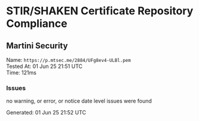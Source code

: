 # STIR/SHAKEN Certificate Repository Compliance

## Martini Security

Name: `https://p.mtsec.me/2884/UFg8ev4-ULBl.pem`\
Tested At: 01 Jun 25 21:51 UTC\
Time: 121ms

### Issues

no warning, or error, or notice date level issues were found

Generated: 01 Jun 25 21:52 UTC